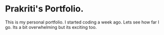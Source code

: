 # Prakriti's Portfolio.

This is my personal portfolio.
I started coding a week ago.
Lets see how far I go.
Its a bit overwhelming but its exciting too.

